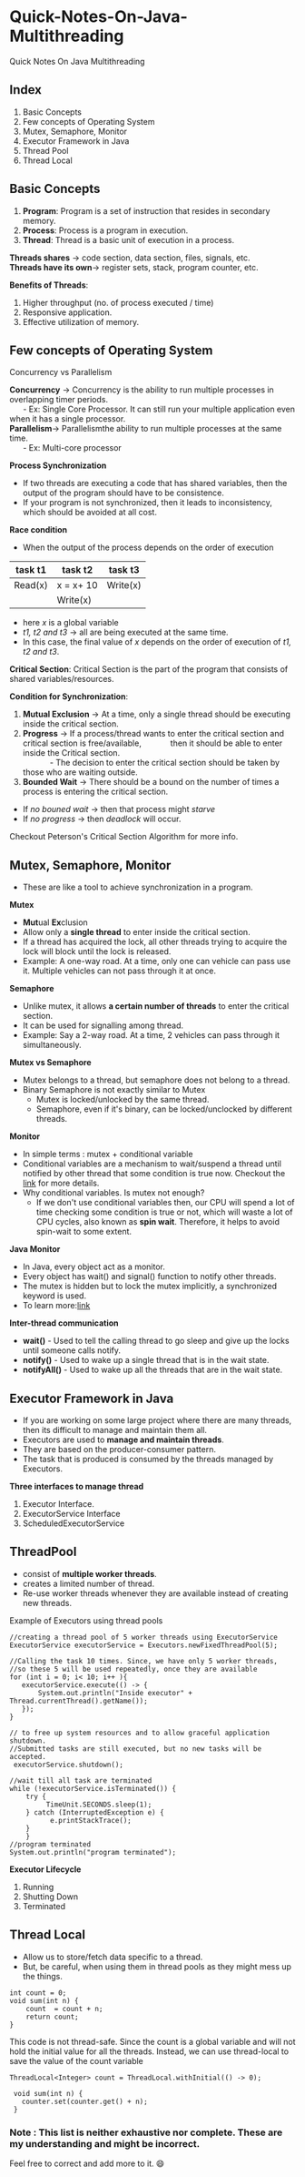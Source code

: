 # Quick-Notes-On-Java-Multithreading
Quick Notes On Java Multithreading

## Index
1. Basic Concepts
2. Few concepts of Operating System
2. Mutex, Semaphore, Monitor
3. Executor Framework in Java
6. Thread Pool
7. Thread Local

## Basic Concepts
1. **Program**: Program is a set of instruction that resides in secondary memory.
2. **Process**: Process is a program in execution.
3. **Thread**: Thread is a basic unit of execution in a process.

**Threads shares** -> code section, data section, files, signals, etc.  
**Threads have its own**-> register sets, stack, program counter, etc.

**Benefits of Threads**:
1. Higher throughput (no. of process executed / time)
2. Responsive application.
3. Effective utilization of memory.

## Few concepts of Operating System

Concurrency vs Parallelism

**Concurrency** ->  Concurrency is the ability to run multiple processes in overlapping timer periods.    
&nbsp;&nbsp;&nbsp;&nbsp;&nbsp;&nbsp;- Ex: Single Core Processor. It can still run your multiple application even when it has a single processor.  
**Parallelism**-> Parallelismthe ability to run multiple processes at the same time.  
&nbsp;&nbsp;&nbsp;&nbsp;&nbsp;&nbsp;- Ex: Multi-core processor
	
**Process Synchronization**
- If two threads are executing a code that has shared variables, then the output of the program should have to be consistence.
- If your program is not synchronized, then it leads to inconsistency, which should be avoided at all cost.

**Race condition**
 - When the output of the process depends on the order of execution

| task t1 | task t2   | task t3  |
|---------|-----------|----------|
| Read(x) | x = x+ 10 | Write(x) |
|         | Write(x)  |          |
			 
  - here *x* is a global variable
  - *t1, t2 and t3* -> all are being executed at the same time.
  - In this case, the final value of *x* depends on the order of execution of *t1, t2 and t3*.
  
**Critical Section**: Critical Section is the part of the program that consists of shared variables/resources.

**Condition for Synchronization**: 
1. **Mutual Exclusion** -> At a time, only a single thread should be executing inside the critical section.
2. **Progress** -> If a process/thread wants to enter the critical section and critical section is free/available,
&nbsp;&nbsp;&nbsp;&nbsp;&nbsp;&nbsp;&nbsp;&nbsp;&nbsp;&nbsp;&nbsp;&nbsp;then it should be able to enter inside the Critical section.  
&nbsp;&nbsp;&nbsp;&nbsp;&nbsp;&nbsp;&nbsp;&nbsp;&nbsp;&nbsp;&nbsp;&nbsp;- The decision to enter the critical section should be taken by those who are waiting outside.
3. **Bounded Wait** -> There should be a bound on the number of times a process is entering the critical section.


* If *no bouned wait* -> then that process might *starve*
* If *no progress* ->  then *deadlock* will occur. 

Checkout Peterson's Critical Section Algorithm for more info.

## Mutex, Semaphore, Monitor
- These are like a tool to achieve synchronization in a program.

**Mutex**
- **Mut**ual **Ex**clusion
- Allow only a **single thread** to enter inside the critical section.
- If a thread has acquired the lock, all other threads trying to acquire the lock will block until the lock is released. 
- Example: A one-way road. At a time, only one can vehicle can pass use it. Multiple vehicles can not pass through it at once. 

**Semaphore**
- Unlike mutex, it allows **a certain number of threads** to enter the critical section.
- It can be used for signalling among thread.
- Example: Say a 2-way road. At a time, 2 vehicles can pass through it simultaneously.

**Mutex vs Semaphore**
- Mutex belongs to a thread, but semaphore does not belong to a thread.
- Binary Semaphore is not exactly similar to Mutex
   - Mutex is locked/unlocked by the same thread.
   - Semaphore, even if it's binary, can be locked/unclocked by different threads.
   
**Monitor**
 - In simple terms : mutex + conditional variable
 - Conditional variables are a mechanism to wait/suspend a thread until notified by other thread that some condition is true now. Checkout the [link](https://docs.oracle.com/javase/6/docs/api/java/util/concurrent/locks/Condition.html) for more details.
 - Why conditional variables. Is mutex not enough?
    - If we don't use conditional variables then, our CPU will spend a lot of time checking some condition is true or not, which will waste a lot of CPU cycles, also known as **spin wait**. Therefore, it helps to avoid spin-wait to some extent.

**Java Monitor**
 - In Java, every object act as a monitor. 
 - Every object has wait() and signal() function to notify other threads. 
 - The mutex is hidden but to lock the mutex implicitly, a synchronized keyword is used.
 - To learn more:[link](http://www.csc.villanova.edu/~mdamian/threads/javamonitors.html)
 
**Inter-thread communication**
- **wait()** - Used to tell the calling thread to go sleep and give up the locks until someone calls notify.
- **notify()** - Used to wake up a single thread that is in the wait state.
- **notifyAll()** - Used to wake up all the threads that are in the wait state.
	

## Executor Framework in Java
- If you are working on some large project where there are many threads, then its difficult to manage and maintain them all.
- Executors are used to **manage and maintain threads**.
- They are based on the producer-consumer pattern.
- The task that is produced is consumed by the threads managed by Executors.

**Three interfaces to manage thread**
1. Executor Interface.
2. ExecutorService Interface
3. ScheduledExecutorService

## ThreadPool
- consist of **multiple worker threads**.
- creates a limited number of thread.
- Re-use worker threads whenever they are available instead of creating new threads.

Example of Executors using thread pools

````
//creating a thread pool of 5 worker threads using ExecutorService
ExecutorService executorService = Executors.newFixedThreadPool(5);

//Calling the task 10 times. Since, we have only 5 worker threads, 
//so these 5 will be used repeatedly, once they are available
for (int i = 0; i< 10; i++ ){
   executorService.execute(() -> {
       System.out.println("Inside executor" + Thread.currentThread().getName());
   });
}

// to free up system resources and to allow graceful application shutdown. 
//Submitted tasks are still executed, but no new tasks will be accepted.
 executorService.shutdown();

//wait till all task are terminated
while (!executorService.isTerminated()) {
    try {
         TimeUnit.SECONDS.sleep(1);
    } catch (InterruptedException e) {
          e.printStackTrace();
    }
    }
//program terminated    
System.out.println("program terminated");

`````
		

**Executor Lifecycle**
1. Running
2. Shutting Down
3. Terminated

## Thread Local
- Allow us to store/fetch data specific to a thread.
- But, be careful, when using them in thread pools as they might mess up the things.

```
int count = 0;
void sum(int n) {
    count  = count + n;
    return count;
}

```

This code is not thread-safe. Since the count is a global variable and will not hold the initial value for all the threads.
Instead, we can use thread-local to save the value of the count variable

```
ThreadLocal<Integer> count = ThreadLocal.withInitial(() -> 0);

 void sum(int n) {
   counter.set(counter.get() + n);
 }
````

### Note : This list is neither exhaustive nor complete. These are my understanding and might be incorrect. 
Feel free to correct and add more to it. :smile:
